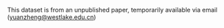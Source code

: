 This dataset is from an unpublished paper, temporarily available via email (yuanzheng@westlake.edu.cn)